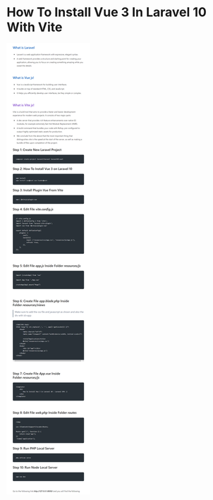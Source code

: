 
# How To Install Vue 3 In Laravel 10 With Vite

>

<img src="./How-To-Install-Vue-3-In-Laravel-10-With-Vite.png">